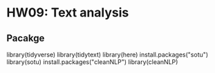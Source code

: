 # HW09: Text analysis

## Pacakge

library(tidyverse)
library(tidytext)
library(here)
install.packages("sotu")
library(sotu)
install.packages("cleanNLP")
library(cleanNLP)